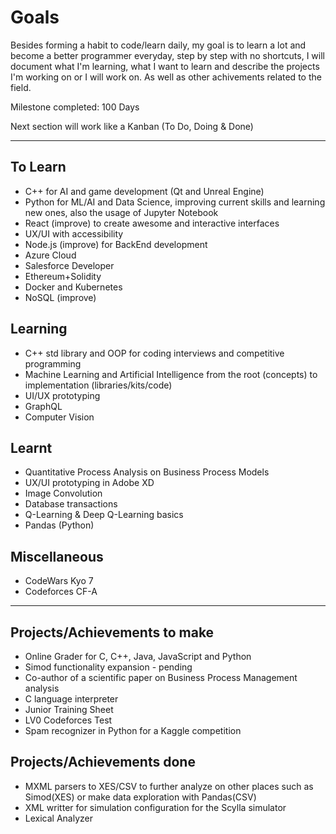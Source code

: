 # Goals

Besides forming a habit to code/learn daily, my goal is to learn a lot and become a better programmer everyday, step by step with no shortcuts, I will document what I'm learning, what I want to learn and describe the projects I'm working on or I will work on. As well as other achivements related to the field. 

Milestone completed: 100 Days 

Next section will work like a Kanban (To Do, Doing & Done)

---

## To Learn

- C++ for AI and game development (Qt and Unreal Engine)
- Python for ML/AI and Data Science, improving current skills and learning new ones, also the usage of Jupyter Notebook
- React (improve) to create awesome and interactive interfaces
- UX/UI with accessibility
- Node.js (improve) for BackEnd development
- Azure Cloud
- Salesforce Developer
- Ethereum+Solidity
- Docker and Kubernetes
- NoSQL (improve)

## Learning

- C++ std library and OOP for coding interviews and competitive programming
- Machine Learning and Artificial Intelligence from the root (concepts) to implementation (libraries/kits/code)
- UI/UX prototyping
- GraphQL
- Computer Vision

## Learnt

- Quantitative Process Analysis on Business Process Models
- UX/UI prototyping in Adobe XD
- Image Convolution
- Database transactions
- Q-Learning & Deep Q-Learning basics
- Pandas (Python)

## Miscellaneous

- CodeWars Kyo 7
- Codeforces CF-A

---

## Projects/Achievements to make

- Online Grader for C, C++, Java, JavaScript and Python
- Simod functionality expansion - pending
- Co-author of a scientific paper on Business Process Management analysis
- C language interpreter
- Junior Training Sheet
- LV0 Codeforces Test
- Spam recognizer in Python for a Kaggle competition

## Projects/Achievements done

- MXML parsers to XES/CSV to further analyze on other places such as Simod(XES) or make data exploration with Pandas(CSV)
- XML writter for simulation configuration for the Scylla simulator
- Lexical Analyzer
